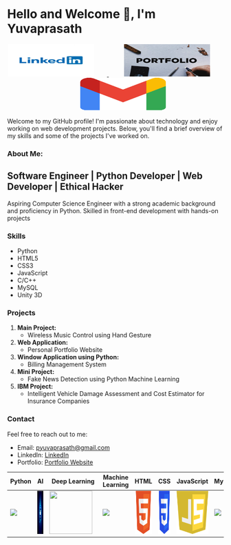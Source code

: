 
# Hello and Welcome 👋, I'm Yuvaprasath 

<p align="center">
  <a href="https://www.linkedin.com/in/yuvaprasath-p-a53478251/">
    <img src="https://github.com/Yuvaprasath-P/About_Yuva/blob/main/img/linkedin.jpg" alt="LinkedIn" width="200" height="75" style="margin-right: 30px;">
  </a>&nbsp;&nbsp;&nbsp;&nbsp;&nbsp;&nbsp;&nbsp;&nbsp;
  <a href="https://bit.ly/Yuva">
    <img src="https://github.com/Yuvaprasath-P/About_Yuva/blob/main/img/pf.jpg" alt="Portfolio" width="200" height="75" style="margin-right: 30px;">
  </a>&nbsp;&nbsp;&nbsp;&nbsp;&nbsp;&nbsp;&nbsp;&nbsp;
  <a href="mailto: pyuvaprasath@gmail.com">
    <img src="https://github.com/Yuvaprasath-P/About_Yuva/blob/main/img/Gmail.png" alt="email" width="200" height="75">
  </a>
</p>

Welcome to my GitHub profile! I'm passionate about technology and enjoy working on web development projects. Below, you'll find a brief overview of my skills and some of the projects I've worked on.

### About Me:
## Software Engineer | Python Developer | Web Developer | Ethical Hacker

Aspiring Computer Science Engineer with a strong academic background and proficiency in Python. Skilled in front-end development with hands-on projects

### Skills

- Python
- HTML5
- CSS3
- JavaScript
- C/C++
- MySQL
- Unity 3D

### Projects

1. **Main Project:**
   - Wireless Music Control using Hand Gesture
2. **Web Application:**
   - Personal Portfolio Website
3. **Window Application using Python:**
   - Billing Management System
4. **Mini Project:**
   - Fake News Detection using Python Machine Learning
5. **IBM Project:**
   - Intelligent Vehicle Damage Assessment and Cost Estimator for Insurance Companies

### Contact

Feel free to reach out to me:

- Email: pyuvaprasath@gmail.com
- LinkedIn: [LinkedIn](https://www.linkedin.com/in/yuvaprasath-p-a53478251/)
- Portfolio: [Portfolio Website](https://bit.ly/Yuva)

| Python | AI | Deep Learning | Machine Learning | HTML | CSS | JavaScript | MySQL | Databases |
|--------|----|----------------|-------------------|------|-----|------------|-------|-----------|
| <img src="img/python-logo.png" style="margin-right: 10px;"> | <img src="img/ai.jpg" style="margin-right: 10px;" width="100" height="100"> | <img src="images/deep-learning-logo.png" style="margin-right: 10px;" width="100" height="100"> | <img src="images/ml-logo.png" style="margin-right: 10px;"> | <img src="img/HTML5.png" style="margin-right: 10px;" width="100" height="100"> | <img src="img/CSS3.png" style="margin-right: 10px;" width="100" height="100"> | <img src="img/JS.png" style="margin-right: 10px;" width="100" height="100"> | <img src="images/mysql-logo.png" style="margin-right: 10px;"> | <img src="images/database-logo.png" style="margin-right: 10px;"> |

